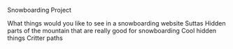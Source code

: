 Snowboarding Project

What things would you like to see in a snowboarding website
Suttas
Hidden parts of the mountain that are really good for snowboarding
Cool hidden things
Critter paths
